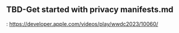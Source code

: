 ## TBD-Get started with privacy manifests.md

: https://developer.apple.com/videos/play/wwdc2023/10060/